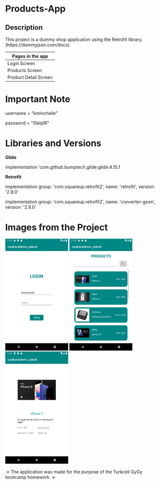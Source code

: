# Products-App

Description
-------------

<p>
This project is a dummy shop application using the Retrofit library. (https://dummyjson.com/docs)
  
| Pages in the app |
| --------- |
|  Login Screen  |
|  Products Screen   | 
|  Product Detail Screen     |
  
  # Important Note
  
  username = "kminchelle" <p>
  password = "0lelplR"
  
# Libraries and Versions
  
  <b> Glide </b> <p>
 implementation 'com.github.bumptech.glide:glide:4.15.1
  <p>
 <b> Retrofit </b> <p>
 implementation group: 'com.squareup.retrofit2', name: 'retrofit', version: '2.9.0'<p>
 implementation group: 'com.squareup.retrofit2', name: 'converter-gson', version: '2.9.0'
   
   
# Images from the Project
   
   
<a href="https://github.com/cankarademir/Products-App/blob/main/images/1.png" target="_blank">
<img src="https://github.com/cankarademir/Products-App/blob/main/images/1.png" width="200" style="max-width:100%;"></a>
   
<a href="https://github.com/cankarademir/Products-App/blob/main/images/2.png" target="_blank">
<img src="https://github.com/cankarademir/Products-App/blob/main/images/2.png" width="200" style="max-width:100%;"></a>
   
<a href="https://github.com/cankarademir/Products-App/blob/main/images/3.png" target="_blank">
<img src="https://github.com/cankarademir/Products-App/blob/main/images/3.png" width="200" style="max-width:100%;"></a>
     
   <p>
     -> The application was made for the purpose of the Turkcell GyGy bootcamp homework. <-
   

